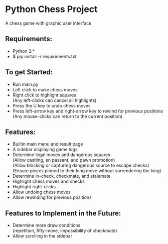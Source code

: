 # Python Chess Project

A chess game with graphic user interface

## Requirements:

* Python 3.*  
* $ pip install -r requirements.txt

## To get Started:

* Run main.py  
* Left click to make chess moves  
* Right click to highlight squares  
  (Any left-clicks can cancel all highlights)  
* Press the U key to undo chess moves  
* Press left-arrow key and right-arrow key to rewind for previous positions  
  (Any mouse-clicks can return to the current position)

## Features:

* Builtin main menu and result page  
* A sidebar displaying game logs  
* Determine legal moves and dangerous squares  
  (Allow castling, en passant, and pawn promotion)  
  (Allow blocking or capturing dangerous source to escape checks)  
  (Ensure pieces pinned to their king move without surrendering the king)  
* Determine in-check, checkmate, and stalemate  
* Highlight chess moves and checks  
* Highlight right-clicks  
* Allow undoing chess moves  
* Allow rewinding for previous positions

## Features to Implement in the Future:

* Determine more draw conditions  
  (repetition, fifty-move, impossibility of checkmate)  
* Allow scrolling in the sidebar